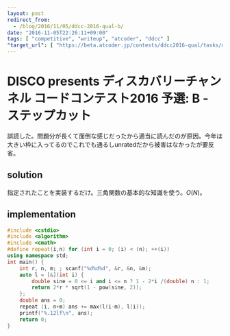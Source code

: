 ```yaml
---
layout: post
redirect_from:
  - /blog/2016/11/05/ddcc-2016-qual-b/
date: "2016-11-05T22:26:11+09:00"
tags: [ "competitive", "writeup", "atcoder", "ddcc" ]
"target_url": [ "https://beta.atcoder.jp/contests/ddcc2016-qual/tasks/ddcc_2016_qual_b" ]
---
```


# DISCO presents ディスカバリーチャンネル コードコンテスト2016 予選: B - ステップカット

誤読した。問題分が長くて面倒な感じだったから適当に読んだのが原因。今年は大きい枠に入ってるのでこれでも通るしunratedだから被害はなかったが要反省。

## solution

指定されたことを実装するだけ。三角関数の基本的な知識を使う。$O(N)$。

## implementation

``` c++
#include <cstdio>
#include <algorithm>
#include <cmath>
#define repeat(i,n) for (int i = 0; (i) < (n); ++(i))
using namespace std;
int main() {
    int r, n, m; ; scanf("%d%d%d", &r, &n, &m);
    auto l = [&](int i) {
        double sine = 0 <= i and i <= n ? 1 - 2*i /(double) n : 1;
        return 2*r * sqrt(1 - pow(sine, 2));
    };
    double ans = 0;
    repeat (i, n+m) ans += max(l(i-m), l(i));
    printf("%.12lf\n", ans);
    return 0;
}
```
